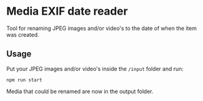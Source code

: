 # Media EXIF date reader

Tool for renaming JPEG images and/or video's to the date of when the item was created.

## Usage

Put your JPEG images and/or video's inside the `/input` folder and run:

    npm run start

Media that could be renamed are now in the output folder.

